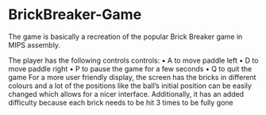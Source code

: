 # BrickBreaker-Game
The game is basically a recreation of the popular Brick Breaker game in MIPS assembly.

The player has the following controls controls:
• A to move paddle left
• D to move paddle right
• P to pause the game for a few seconds • Q to quit the game
For a more user friendly display, the screen has the bricks in different colours and a lot of the positions like the ball’s initial position can be easily changed which allows for a nicer interface. Additionally, it has an added difficulty because each brick needs to be hit 3 times to be fully gone
